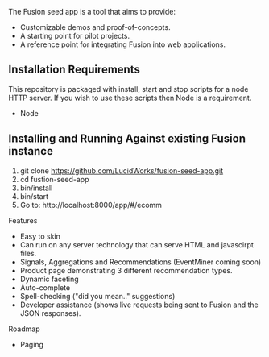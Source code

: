 
The Fusion seed app is a tool that aims to provide:
* Customizable demos and proof-of-concepts.
* A starting point for pilot projects.
* A reference point for integrating Fusion into web applications.

## Installation Requirements
This repository is packaged with install, start and stop scripts for a node HTTP server. If you wish to use these scripts then Node is a requirement.
* Node

## Installing and Running Against existing Fusion instance
1. git clone https://github.com/LucidWorks/fusion-seed-app.git
2. cd fustion-seed-app
3. bin/install
4. bin/start
5. Go to: http://localhost:8000/app/#/ecomm


Features
* Easy to skin
* Can run on any server technology that can serve HTML and javascirpt files.
* Signals, Aggregations and Recommendations (EventMiner coming soon)
* Product page demonstrating 3 different recommendation types.
* Dynamic faceting
* Auto-complete
* Spell-checking ("did you mean.." suggestions)
* Developer assistance (shows live requests being sent to Fusion and the JSON responses).

Roadmap
* Paging
